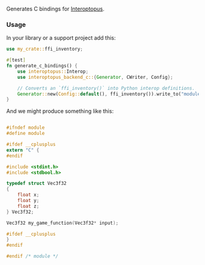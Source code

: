 Generates C bindings for [Interoptopus](https://github.com/ralfbiedert/interoptopus).

### Usage

In your library or a support project add this:

```rust
use my_crate::ffi_inventory;

#[test]
fn generate_c_bindings() {
    use interoptopus::Interop;
    use interoptopus_backend_c::{Generator, CWriter, Config};

    // Converts an `ffi_inventory()` into Python interop definitions.
    Generator::new(Config::default(), ffi_inventory()).write_to("module.h")
}
```

And we might produce something like this:

```c

#ifndef module
#define module

#ifdef __cplusplus
extern "C" {
#endif

#include <stdint.h>
#include <stdbool.h>

typedef struct Vec3f32
{
    float x;
    float y;
    float z;
} Vec3f32;

Vec3f32 my_game_function(Vec3f32* input);

#ifdef __cplusplus
}
#endif

#endif /* module */

```
